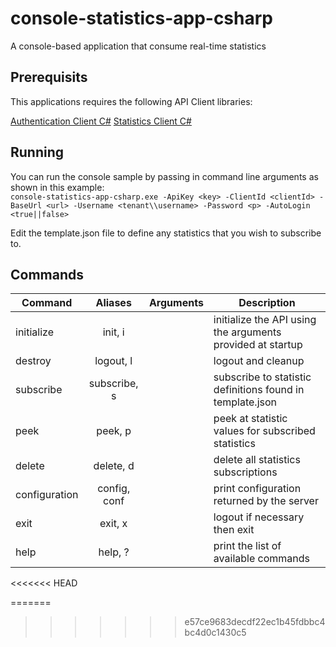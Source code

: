 # console-statistics-app-csharp
A console-based application that consume real-time statistics

## Prerequisits

This applications requires the following API Client libraries:

[Authentication Client C#](https://github.com/GenesysPureEngage/authentication-client-csharp)
[Statistics Client C#](https://github.com/GenesysPureEngage/statistics-client-csharp)

## Running

You can run the console sample by passing in command line arguments as shown in this example:<br>
`console-statistics-app-csharp.exe -ApiKey <key> -ClientId <clientId> -BaseUrl <url> -Username <tenant\\username> -Password <p> -AutoLogin <true||false>`

Edit the template.json file to define any statistics that you wish to subscribe to.

## Commands

| Command          | Aliases           | Arguments   | Description |
| -------------    |:-----------------:| ----------: |------------------------------ |
| initialize       | init, i           |             | initialize the API using the arguments provided at startup                      |
| destroy          | logout, l         |             | logout and cleanup                      |
| subscribe        | subscribe, s      |             | subscribe to statistic definitions found in template.json             |
| peek             | peek, p           |             | peek at statistic values for subscribed statistics                      |
| delete           | delete, d         |             | delete all statistics subscriptions                      |
| configuration    | config, conf      |             | print configuration returned by the server |
| exit             |exit, x            |             | logout if necessary then exit                      |
| help             |help, ?            |             | print the list of available commands                      |



<<<<<<< HEAD




=======
>>>>>>> e57ce9683decdf22ec1b45fdbbc4bc4d0c1430c5
